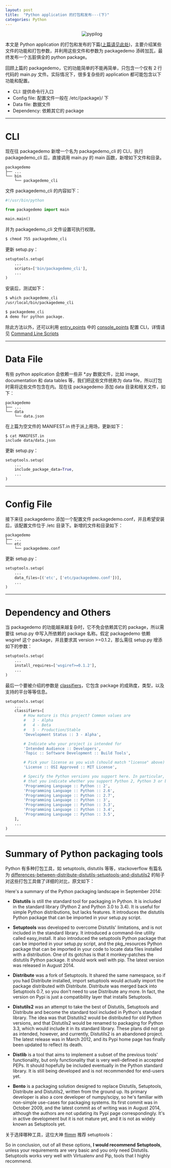 ```yaml
---
layout: post
title:  "Python application 的打包和发布---(下)"
categories: Python
---
```


&nbsp;&nbsp;&nbsp;&nbsp;&nbsp;&nbsp;&nbsp;&nbsp;&nbsp;&nbsp;&nbsp;&nbsp;&nbsp;&nbsp;&nbsp;&nbsp;&nbsp;&nbsp;&nbsp;&nbsp;&nbsp;&nbsp;&nbsp;&nbsp;&nbsp;&nbsp;&nbsp;&nbsp;&nbsp;&nbsp;&nbsp;&nbsp;&nbsp;&nbsp;&nbsp;&nbsp;&nbsp;&nbsp;&nbsp;&nbsp;&nbsp;&nbsp;&nbsp;&nbsp;&nbsp;&nbsp;&nbsp;&nbsp;&nbsp;&nbsp;&nbsp;&nbsp;&nbsp;&nbsp;&nbsp;&nbsp;&nbsp;&nbsp;&nbsp;&nbsp;&nbsp;![pypilog](http://7xp2eu.com1.z0.glb.clouddn.com/pipylog.png)


本文是 Python application 的打包和发布的下篇([上篇请见此处](http://wsfdl.com/python/2015/09/06/Python%E5%BA%94%E7%94%A8%E7%9A%84%E6%89%93%E5%8C%85%E5%92%8C%E5%8F%91%E5%B8%83.html))，主要介绍某些文件的功能和打包参数，并利用这些文件和参数为 packagedemo 添砖加瓦，最终发布一个五脏俱全的 python package。

回顾上篇的 packagedemo，它的功能简单的不能再简单，只包含一个仅有 2 行代码的 main.py 文件。实际情况下，很多复杂些的 application 都可能包含以下功能和配置。

- CLI: 提供命令行入口
- Config file: 配置文件一般在 /etc/{package}/ 下
- Data file: 数据文件
- Dependency: 依赖其它的 package

-------------------------

# CLI

现在往 packagedemo 新增一个名为 packagedemo_cli 的 CLI，执行 packagedemo_cli 后，直接调用  main.py 的 main 函数，新增如下文件和目录。

~~~
packagedemo
├── ...
└── bin
    └── packagedemo_cli
~~~

文件 packagedemo_cli 的内容如下：

~~~ python
#!/usr/bin/python

from packagedemo import main

main.main()
~~~

并为 packagedemo_cli 文件设置可执行权限。

~~~ bash
$ chmod 755 packagedemo_cli
~~~

更新 setup.py：

~~~ python
setuptools.setup(
    ...
    scripts=['bin/packagedemo_cli'],
    ...
)
~~~

安装后，测试如下：

~~~ bash
$ which packagedemo_cli
/usr/local/bin/packagedemo_cli

$ packagedemo_cli
A demo for python package.
~~~

除此方法以外，还可以利用 [entry_points](https://packaging.python.org/en/latest/distributing/#id51) 中的 [console_points](https://packaging.python.org/en/latest/distributing/#console-scripts) 配置 CLI，详情请见 [Command Line Scripts](http://python-packaging.readthedocs.org/en/latest/command-line-scripts.html)

-------------------------

# Data File

有些 python application 会依赖一些非 *.py 数据文件，比如 image, documentation 和 data tables 等，我们把这些文件统称为 data file，所以打包时需将这些文件包含在内。现在往 packagedemo 添加 data 目录和相关文件，如下：

~~~
packagedemo
├── ...
└── data
    └── data.json
~~~

在上篇为空文件的 MANIFEST.in 终于派上用场，更新如下：

~~~
$ cat MANIFEST.in
include data/data.json
~~~

更新 setup.py：

~~~ python
setuptools.setup(
    ...
    include_package_data=True,
    ...
)
~~~

-------------------------

# Config File

接下来往 packagedemo 添加一个配置文件 packagedemo.conf，并且希望安装后，该配置文件位于 /etc 目录下。新增的文件和目录如下：

~~~
packagedemo
├── ...
└── etc
    └── packagedemo.conf
~~~

更新 setup.py：

~~~ python
setuptools.setup(
    ...
    data_files=[('etc', ['etc/packagedemo.conf'])],
    ...
)
~~~

----------------------

# Dependency and Others

当 packagedemo 的功能越来越复杂时，它不免会依赖其它的 package，所以需要往 setup.py 中写入所依赖的 package 名称。假定 packagedemo 依赖 wsgiref 这个 package，并且要求其 version >=0.1.2，那么需往 setup.py 增添如下的参数：

~~~ python
setuptools.setup(
    ...
    install_requires=['wsgiref>=0.1.2'],
    ...
)
~~~

最后一个要被介绍的参数是 [classifiers](https://pypi.python.org/pypi?%3Aaction=list_classifiers)，它包含 package 的成熟度，类型，以及支持的平台等等信息。

~~~ python
setuptools.setup(
    ...
    classifiers=[
        # How mature is this project? Common values are
        #   3 - Alpha
        #   4 - Beta
        #   5 - Production/Stable
        'Development Status :: 3 - Alpha',

        # Indicate who your project is intended for
        'Intended Audience :: Developers',
        'Topic :: Software Development :: Build Tools',

        # Pick your license as you wish (should match "license" above)
        'License :: OSI Approved :: MIT License',

        # Specify the Python versions you support here. In particular, ensure
        # that you indicate whether you support Python 2, Python 3 or both.
        'Programming Language :: Python :: 2',
        'Programming Language :: Python :: 2.6',
        'Programming Language :: Python :: 2.7',
        'Programming Language :: Python :: 3',
        'Programming Language :: Python :: 3.3',
        'Programming Language :: Python :: 3.4',
        'Programming Language :: Python :: 3.5',
    ],
    ...
)
~~~

----------------------

# Summary of Python packaging tools

Python 有多种打包工具，如 setuptools, distutils 等等，stackoverflow 有篇名为 [differences-between-distribute-distutils-setuptools-and-distutils2](http://stackoverflow.com/questions/6344076/differences-between-distribute-distutils-setuptools-and-distutils2) 的帖子对这些打包工具做了详细的对比，原文如下：

Here's a summary of the Python packaging landscape in September 2014:

- **Distutils** is still the standard tool for packaging in Python. It is included in the standard library (Python 2 and Python 3.0 to 3.4). It is useful for simple Python distributions, but lacks features. It introduces the distutils Python package that can be imported in your setup.py script.

- **Setuptools** was developed to overcome Distutils' limitations, and is not included in the standard library. It introduced a command-line utility called easy_install. It also introduced the setuptools Python package that can be imported in your setup.py script, and the pkg_resources Python package that can be imported in your code to locate data files installed with a distribution. One of its gotchas is that it monkey-patches the distutils Python package. It should work well with pip. The latest version was released in August 2014.

- **Distribute** was a fork of Setuptools. It shared the same namespace, so if you had Distribute installed, import setuptools would actually import the package distributed with Distribute. Distribute was merged back into Setuptools 0.7, so you don't need to use Distribute any more. In fact, the version on Pypi is just a compatibility layer that installs Setuptools.

- **Distutils2** was an attempt to take the best of Distutils, Setuptools and Distribute and become the standard tool included in Python's standard library. The idea was that Distutils2 would be distributed for old Python versions, and that Distutils2 would be renamed to packaging for Python 3.3, which would include it in its standard library. These plans did not go as intended, however, and currently, Distutils2 is an abandoned project. The latest release was in March 2012, and its Pypi home page has finally been updated to reflect its death.

- **Distlib** is a tool that aims to implement a subset of the previous tools' functionality, but only functionality that is very well-defined in accepted PEPs. It should hopefully be included eventually in the Python standard library. It is still being developed and is not recommended for end-users yet.

- **Bento** is a packaging solution designed to replace Distutils, Setuptools, Distribute and Distutils2, written from the ground up. Its primary developer is also a core developer of numpy/scipy, so he's familiar with non-simple use-cases for packaging systems. Its first commit was in October 2009, and the latest commit as of writing was in August 2014, although the authors are not updating its Pypi page correspondingly. It's in active development but it is not mature yet, and it is not as widely known as Setuptools yet.

关于选择哪种工具，这位大神 [flimm](http://stackoverflow.com/users/247696/flimm) 推荐 setuptools：

So in conclusion, out of all these options, **I would recommend Setuptools**, unless your requirements are very basic and you only need Distutils. Setuptools works very well with Virtualenv and Pip, tools that I highly recommend.
